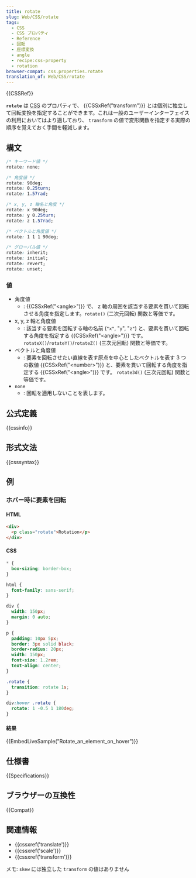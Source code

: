 ```yaml
---
title: rotate
slug: Web/CSS/rotate
tags:
  - CSS
  - CSS プロパティ
  - Reference
  - 回転
  - 座標変換
  - angle
  - recipe:css-property
  - rotation
browser-compat: css.properties.rotate
translation_of: Web/CSS/rotate
---
```

{{CSSRef}}

**`rotate`** は [CSS](/ja/docs/Web/CSS) のプロパティで、 {{CSSxRef("transform")}} とは個別に独立して回転変換を指定することができます。これは一般のユーザーインターフェイスの利用においてはより適しており、 `transform` の値で変形関数を指定する実際の順序を覚えておく手間を軽減します。

## 構文

```css
/* キーワード値 */
rotate: none;

/* 角度値 */
rotate: 90deg;
rotate: 0.25turn;
rotate: 1.57rad;

/* x, y, z 軸名と角度 */
rotate: x 90deg;
rotate: y 0.25turn;
rotate: z 1.57rad;

/* ベクトルと角度値 */
rotate: 1 1 1 90deg;

/* グローバル値 */
rotate: inherit;
rotate: initial;
rotate: revert;
rotate: unset;
```

### 値

- 角度値
  - : {{CSSxRef("&lt;angle&gt;")}} で、 z 軸の周囲を該当する要素を貫いて回転させる角度を指定します。`rotate()` (二次元回転) 関数と等価です。
- x, y, z 軸と角度値
  - : 該当する要素を回転する軸の名前 (`"x"`, "`y`", "`z"`) と、要素を貫いて回転する角度を指定する {{CSSxRef("&lt;angle&gt;")}} です。 `rotateX()`/`rotateY()`/`rotateZ()` (三次元回転) 関数と等価です。
- ベクトルと角度値
  - : 要素を回転させたい直線を表す原点を中心としたベクトルを表す 3 つの数値 {{CSSxRef("&lt;number&gt;")}} と、要素を貫いて回転する角度を指定する {{CSSxRef("&lt;angle&gt;")}} です。 `rotate3d()` (三次元回転) 関数と等価です。
- `none`
  - : 回転を適用しないことを表します。

## 公式定義

{{cssinfo}}

## 形式文法

{{csssyntax}}

## 例

<h3 id="Rotate_an_element_on_hover">ホバー時に要素を回転</h3>

#### HTML

```html
<div>
  <p class="rotate">Rotation</p>
</div>
```

#### CSS

```css hidden
* {
  box-sizing: border-box;
}

html {
  font-family: sans-serif;
}

div {
  width: 150px;
  margin: 0 auto;
}

p {
  padding: 10px 5px;
  border: 3px solid black;
  border-radius: 20px;
  width: 150px;
  font-size: 1.2rem;
  text-align: center;
}
```

```css
.rotate {
  transition: rotate 1s;
}

div:hover .rotate {
  rotate: 1 -0.5 1 180deg;
}
```

#### 結果

{{EmbedLiveSample("Rotate_an_element_on_hover")}}

## 仕様書

{{Specifications}}

## ブラウザーの互換性

{{Compat}}

## 関連情報

- {{cssxref('translate')}}
- {{cssxref('scale')}}
- {{cssxref('transform')}}

メモ: `skew` には独立した `transform` の値はありません
